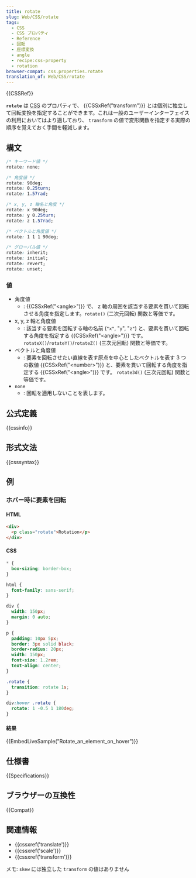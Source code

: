 ```yaml
---
title: rotate
slug: Web/CSS/rotate
tags:
  - CSS
  - CSS プロパティ
  - Reference
  - 回転
  - 座標変換
  - angle
  - recipe:css-property
  - rotation
browser-compat: css.properties.rotate
translation_of: Web/CSS/rotate
---
```

{{CSSRef}}

**`rotate`** は [CSS](/ja/docs/Web/CSS) のプロパティで、 {{CSSxRef("transform")}} とは個別に独立して回転変換を指定することができます。これは一般のユーザーインターフェイスの利用においてはより適しており、 `transform` の値で変形関数を指定する実際の順序を覚えておく手間を軽減します。

## 構文

```css
/* キーワード値 */
rotate: none;

/* 角度値 */
rotate: 90deg;
rotate: 0.25turn;
rotate: 1.57rad;

/* x, y, z 軸名と角度 */
rotate: x 90deg;
rotate: y 0.25turn;
rotate: z 1.57rad;

/* ベクトルと角度値 */
rotate: 1 1 1 90deg;

/* グローバル値 */
rotate: inherit;
rotate: initial;
rotate: revert;
rotate: unset;
```

### 値

- 角度値
  - : {{CSSxRef("&lt;angle&gt;")}} で、 z 軸の周囲を該当する要素を貫いて回転させる角度を指定します。`rotate()` (二次元回転) 関数と等価です。
- x, y, z 軸と角度値
  - : 該当する要素を回転する軸の名前 (`"x"`, "`y`", "`z"`) と、要素を貫いて回転する角度を指定する {{CSSxRef("&lt;angle&gt;")}} です。 `rotateX()`/`rotateY()`/`rotateZ()` (三次元回転) 関数と等価です。
- ベクトルと角度値
  - : 要素を回転させたい直線を表す原点を中心としたベクトルを表す 3 つの数値 {{CSSxRef("&lt;number&gt;")}} と、要素を貫いて回転する角度を指定する {{CSSxRef("&lt;angle&gt;")}} です。 `rotate3d()` (三次元回転) 関数と等価です。
- `none`
  - : 回転を適用しないことを表します。

## 公式定義

{{cssinfo}}

## 形式文法

{{csssyntax}}

## 例

<h3 id="Rotate_an_element_on_hover">ホバー時に要素を回転</h3>

#### HTML

```html
<div>
  <p class="rotate">Rotation</p>
</div>
```

#### CSS

```css hidden
* {
  box-sizing: border-box;
}

html {
  font-family: sans-serif;
}

div {
  width: 150px;
  margin: 0 auto;
}

p {
  padding: 10px 5px;
  border: 3px solid black;
  border-radius: 20px;
  width: 150px;
  font-size: 1.2rem;
  text-align: center;
}
```

```css
.rotate {
  transition: rotate 1s;
}

div:hover .rotate {
  rotate: 1 -0.5 1 180deg;
}
```

#### 結果

{{EmbedLiveSample("Rotate_an_element_on_hover")}}

## 仕様書

{{Specifications}}

## ブラウザーの互換性

{{Compat}}

## 関連情報

- {{cssxref('translate')}}
- {{cssxref('scale')}}
- {{cssxref('transform')}}

メモ: `skew` には独立した `transform` の値はありません
